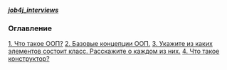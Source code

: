 ##### [job4j_interviews](https://github.com/shaporen/job4j_interviews/blob/main/README.md)
### Оглавление
[1. Что такое ООП?](#1-Что-такое-ООП)
[2. Базовые концепции ООП.](#2-Базовые-концепции-ООП)
[3. Укажите из каких элементов состоит класс. Расскажите о каждом из них.](#3-Укажите-из-каких-элементов-состоит-класс-Расскажите-о-каждом-из-них)
[4. Что такое конструктор?](#4-Что-такое-конструктор)
[](#)
[](#)
[](#)
[](#)
[](#)
[](#)
[](#)
[](#)
[](#)
[](#)
[](#)
[](#)
[](#)
[](#)
[](#)
[](#)
[](#)
[](#)
[](#)
[](#)
[](#)
[](#)
[](#)
[](#)
[](#)
[](#)
[](#)
[](#)
[](#)
[](#)
[](#)
[](#)
[](#)
[](#)
[](#)
[](#)
[](#)
[](#)
[](#)
[](#)
[](#)
[](#)
[](#)
[](#)
[](#)
[](#)
[](#)
[](#)
[](#)
[](#)
[](#)
[](#)
[](#)
[](#)
[](#)
[](#)
[](#)
[](#)
[](#)
[](#)
[](#)
[](#)
[](#)
